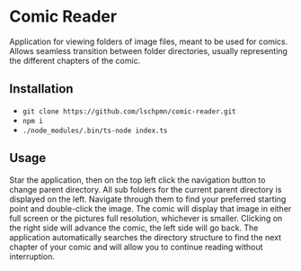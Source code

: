 # Comic Reader

Application for viewing folders of image files, meant to be used for comics. Allows seamless transition between folder 
directories, usually representing the different chapters of the comic. 

## Installation

- `git clone https://github.com/lschpmn/comic-reader.git`
- `npm i`
- `./node_modules/.bin/ts-node index.ts`

## Usage

Star the application, then on the top left click the navigation button to change parent directory. All sub folders for 
the current parent directory is displayed on the left. Navigate through them to find your preferred starting point and 
double-click the image. The comic will display that image in either full screen or the pictures full resolution, whichever 
is smaller. Clicking on the right side will advance the comic, the left side will go back. The application automatically 
searches the directory structure to find the next chapter of your comic and will allow you to continue reading without 
interruption. 
